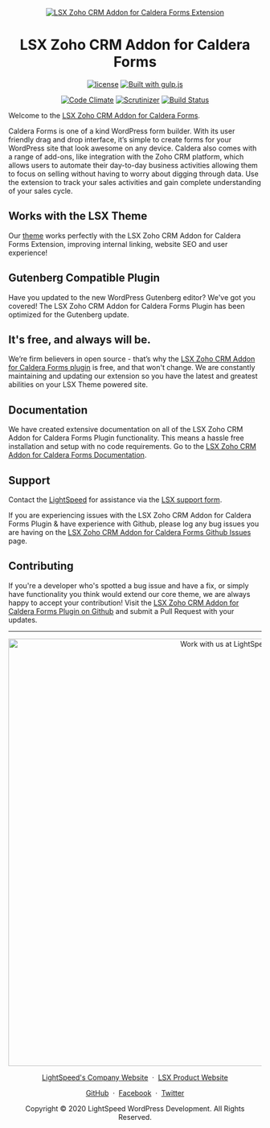 <p align="center"><a target="_blank" href="https://lsx.lsdev.biz/"><img src="https://www.lsdev.biz/lsx/wp-content/uploads/2020/09/lsx-zoho-crm-addon-for-caldera-forms-banner-1544x500-1.jpg" alt="LSX Zoho CRM Addon for Caldera Forms Extension"></a>
</p>
<h1 align="center">LSX Zoho CRM Addon for Caldera Forms</h1>

<p align="center">
	<a href="https://www.gnu.org/licenses/gpl-3.0.en.html"><img src="https://poser.pugx.org/woocommerce/woocommerce/license" alt="license"></a>
	<a href="http://gulpjs.com/"><img src="https://img.shields.io/badge/built%20with-gulp.js-green.svg" alt="Built with gulp.js"></a>
</p>
<p align="center">
	<a href="https://codeclimate.com/github/lightspeeddevelopment/cf-zoho/"><img src="https://codeclimate.com/github/lightspeeddevelopment/cf-zoho/badges/gpa.svg" alt="Code Climate"></a>
	<a href="https://scrutinizer-ci.com/g/lightspeeddevelopment/cf-zoho/?branch=master"><img src="https://scrutinizer-ci.com/g/lightspeeddevelopment/cf-zoho/badges/quality-score.png?b=master" alt="Scrutinizer"></a>
	<a href="https://travis-ci.org/github/lightspeeddevelopment/cf-zoho/"><img src="https://travis-ci.org/lightspeeddevelopment/cf-zoho.svg?branch=master" alt="Build Status"></a>
</p>


Welcome to the [LSX Zoho CRM Addon for Caldera Forms](https://www.lsdev.biz/lsx/extensions/caldera-forms-zoho-crm-add-on/).

Caldera Forms is one of a kind WordPress form builder. With its user friendly drag and drop interface, it’s simple to create forms for your WordPress site that look awesome on any device. Caldera also comes with a range of add-ons, like integration with the Zoho CRM platform, which allows users to automate their day-to-day business activities allowing them to focus on selling without having to worry about digging through data. Use the extension to track your sales activities and gain complete understanding of your sales cycle.

## Works with the LSX Theme
Our  [theme](https://lsdev.biz/lsx/) works perfectly with the LSX Zoho CRM Addon for Caldera Forms Extension, improving internal linking, website SEO and user experience!

## Gutenberg Compatible Plugin
Have you updated to the new WordPress Gutenberg editor? We've got you covered! The LSX Zoho CRM Addon for Caldera Forms Plugin has been optimized for the Gutenberg update.

## It's free, and always will be.
We’re firm believers in open source - that’s why the [LSX Zoho CRM Addon for Caldera Forms plugin](https://www.lsdev.biz/lsx/extensions/caldera-forms-zoho-crm-add-on/) is free, and that won't change. We are constantly maintaining and updating our extension so you have the latest and greatest abilities on your LSX Theme powered site.

## Documentation

We have created extensive documentation on all of the LSX Zoho CRM Addon for Caldera Forms Plugin functionality. This means a hassle free installation and setup with no code requirements. Go to the [LSX Zoho CRM Addon for Caldera Forms Documentation](https://www.lsdev.biz/lsx/documentation/lsx-extensions/lsx-zoho-crm-addon-for-caldera-forms/).

## Support

Contact the [LightSpeed](https://lsdev.biz/) for assistance via the [LSX support form](https://www.lsdev.biz/lsx/support/).

If you are experiencing issues with the LSX Zoho CRM Addon for Caldera Forms Plugin & have experience with Github, please log any bug issues you are having on the [LSX Zoho CRM Addon for Caldera Forms Github Issues](https://github.com/lightspeeddevelopment/cf-zoho/issues) page.

## Contributing

If you're a developer who's spotted a bug issue and have a fix, or simply have functionality you think would extend our core theme, we are always happy to accept your contribution! Visit the [LSX Zoho CRM Addon for Caldera Forms Plugin on Github](https://github.com/lightspeeddevelopment/cf-zoho) and submit a Pull Request with your updates.

---
<p align="center">
  <a href="https://www.lsdev.biz/contact/"><img src="https://www.lsdev.biz/wp-content/uploads/2020/02/work-with-lightspeed.png" width="850" alt="Work with us at LightSpeed"></a>
</p>
<p align="center">
  <a href="https://www.lsdev.biz">LightSpeed's Company Website</a> &nbsp;&middot;&nbsp;
  <a href="https://www.lsdev.biz/lsx/">LSX Product Website</a>
</p>
<p align="center">
  <a href="https://github.com/lightspeeddevelopment">GitHub</a> &nbsp;&middot;&nbsp;
  <a href="https://facebook.com/lightspeedwordpressdevelopment">Facebook</a> &nbsp;&middot;&nbsp;
  <a href="https://twitter.com/lightspeedwp">Twitter</a>
</p>
<p align="center">
  Copyright © 2020 LightSpeed WordPress Development. All Rights Reserved.
</p>

